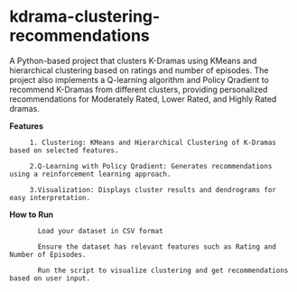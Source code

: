 # kdrama-clustering-recommendations
A Python-based project that clusters K-Dramas using KMeans and hierarchical clustering based on ratings and number of episodes. The project also implements a Q-learning algorithm and Policy Qradient to recommend K-Dramas from different clusters, providing personalized recommendations for Moderately Rated, Lower Rated, and Highly Rated dramas.

**Features**

         1. Clustering: KMeans and Hierarchical Clustering of K-Dramas based on selected features.
         
         2.Q-Learning with Policy Qradient: Generates recommendations using a reinforcement learning approach.
         
         3.Visualization: Displays cluster results and dendrograms for easy interpretation.

**How to Run**

           Load your dataset in CSV format 
           
           Ensure the dataset has relevant features such as Rating and Number of Episodes.
           
           Run the script to visualize clustering and get recommendations based on user input.
